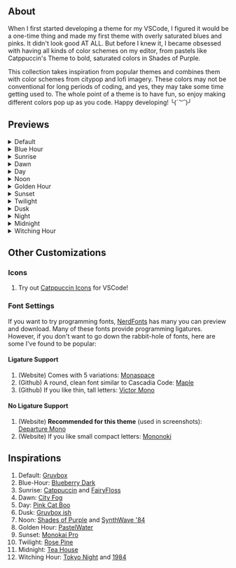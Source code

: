 ## About
When I first started developing a theme for my VSCode, I figured it would be a one-time thing and made my first theme with overly saturated blues and pinks. It didn't look good AT ALL. But before I knew it, I became obsessed with having all kinds of color schemes on my editor, from pastels like Catppuccin's Theme to bold, saturated colors in Shades of Purple. 

This collection takes inspiration from popular themes and combines them with color schemes from citypop and lofi imagery. These colors may not be conventional for long periods of coding, and yes, they may take some time getting used to. The whole point of a theme is to have fun, so enjoy making different colors pop up as you code. Happy developing! ╰(*´︶`*)╯

## Previews
<details>
    <summary>Default</summary>
    <img src="./images/citypop-default.png" alt="Default">
</details>

<details>
    <summary>Blue Hour</summary>
    <img src="./images/citypop-blue-hour.png" alt="Blue Hour">
</details>

<details>
    <summary>Sunrise</summary>
    <img src="./images/citypop-sunrise.png" alt="Sunrise">
</details>

<details>
    <summary>Dawn</summary>
    <img src="./images/citypop-dawn.png" alt="Dawn">
</details>

<details>
    <summary>Day</summary>
    <img src="./images/citypop-day.png" alt="Day">
</details>

<details>
    <summary>Noon</summary>
    <img src="./images/citypop-noon.png" alt="Noon">
</details>

<details>
    <summary>Golden Hour</summary>
    <img src="./images/citypop-golden-hour.png" alt="Golden Hour">
</details>

<details>
    <summary>Sunset</summary>
    <img src="./images/citypop-sunset.png" alt="Sunset">
</details>

<details>
    <summary>Twilight</summary>
    <img src="./images/citypop-twilight.png" alt="Twilight">
</details>

<details>
    <summary>Dusk</summary>
    <img src="./images/citypop-dusk.png" alt="Dusk">
</details>

<details>
    <summary>Night</summary>
    <img src="./images/citypop-night.png" alt="Night">
</details>

<details>
    <summary>Midnight</summary>
    <img src="./images/citypop-midnight.png" alt="Midnight">
</details>

<details>
    <summary>Witching Hour</summary>
    <img src="./images/citypop-witching-hour.png" alt="Witching Hour">
</details>

## Other Customizations
### Icons
1) Try out [Catppuccin Icons](https://marketplace.visualstudio.com/items?itemName=Catppuccin.catppuccin-vsc-icons) for VSCode!

### Font Settings
If you want to try programming fonts, [NerdFonts](https://www.nerdfonts.com/font-downloads) has many you can preview and download. Many of these fonts provide programming ligatures. However, if you don't want to go down the rabbit-hole of fonts, here are some I've found to be popular:

#### Ligature Support 
1. (Website) Comes with 5 variations: [Monaspace](https://monaspace.githubnext.com/)
2. (Github) A round, clean font similar to Cascadia Code: [Maple](https://github.com/subframe7536/maple-font)
3. (Github) If you like thin, tall letters: [Victor Mono](https://github.com/rubjo/victor-mono)

#### No Ligature Support 
1. (Website) **Recommended for this theme** (used in screenshots): [Departure Mono](https://departuremono.com/)
2. (Website) If you like small compact letters: [Mononoki](https://madmalik.github.io/mononoki/)

## Inspirations
1. Default: [Gruvbox](https://marketplace.visualstudio.com/items?itemName=jdinhlife.gruvbox)
2. Blue-Hour: [Blueberry Dark](https://marketplace.visualstudio.com/items?itemName=peymanslh.blueberry-dark-theme)
3. Sunrise: [Catppuccin](https://marketplace.visualstudio.com/items?itemName=Catppuccin.catppuccin-vsc) and [FairyFloss](https://marketplace.visualstudio.com/items?itemName=mintchipleaf.fairyfloss)
4. Dawn: [City Fog](https://marketplace.visualstudio.com/items?itemName=metalloriff.city-fog)
5. Day: [Pink Cat Boo](https://marketplace.visualstudio.com/items?itemName=ftsamoyed.theme-pink-cat-boo)
6. Dusk: [Gruvbox ish](https://marketplace.visualstudio.com/items?itemName=GracefulPotato.gruvbox-ish)
7. Noon: [Shades of Purple](https://marketplace.visualstudio.com/items?itemName=ahmadawais.shades-of-purple) and [SynthWave '84](https://marketplace.visualstudio.com/items?itemName=RobbOwen.synthwave-vscode)
8. Golden Hour: [PastelWater](https://marketplace.visualstudio.com/items?itemName=AndreaCombette.PastelWater)
9. Sunset: [Monokai Pro](https://marketplace.visualstudio.com/items?itemName=monokai.theme-monokai-pro-vscode)
10. Twilight: [Rose Pine](https://marketplace.visualstudio.com/items?itemName=mvllow.rose-pine)
11. Midnight: [Tea House](https://marketplace.visualstudio.com/items?itemName=FireMegrez.thatteahousetheme)
12. Witching Hour: [Tokyo Night](https://marketplace.visualstudio.com/items?itemName=enkia.tokyo-night) and [1984](https://marketplace.visualstudio.com/items/?itemName=juanmnl.vscode-theme-1984)

<!-- ### Italics
Some themes contain italics to differentiate comments from the rest of the code. To change this, you can go to your settings.json and add:
```
"editor.tokenColorCustomizations": {
  "textMateRules": [
    {
      "name": "No italics",
      "scope": ["comment"],
      "settings": {
        "fontStyle": "normal"
      }
    }
  ]
}
```
To add italics, change "fontStyle" from "normal" to "italic". -->

<!-- ### Default
![Default](./images/citypop-default.png)
### Dawn
![Dawn](./images/citypop-dawn.png)
### Day
![Day](./images/citypop-day.png)
### Sunset
![Sunset](./images/citypop-sunset.png)
### Dusk
![Dusk](./images/citypop-dusk.png)
### Night
![Night](./images/citypop-night.png)
### Midnight
![Midnight](./images/citypop-midnight.png)
### Witching Hour
![Witching Hour](./images/citypop-witching-hour.png) -->